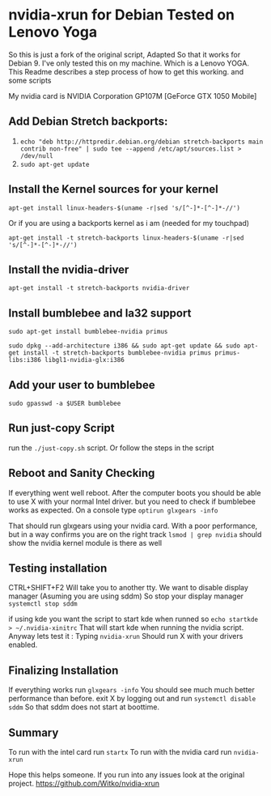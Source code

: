 # nvidia-xrun for Debian Tested on Lenovo Yoga

So this is just a fork of the original script, Adapted So that it works for Debian 9. 
I've only tested this on my machine. Which is a Lenovo YOGA.
This Readme describes a step process of how to get this working. and some scripts

My nvidia card is NVIDIA Corporation GP107M [GeForce GTX 1050 Mobile] 

## Add Debian Stretch backports: 
 1. `echo "deb http://httpredir.debian.org/debian stretch-backports main contrib non-free" | sudo tee --append /etc/apt/sources.list > /dev/null`
 1. `sudo apt-get update`
 
## Install the Kernel sources for your kernel
 
`apt-get install linux-headers-$(uname -r|sed 's/[^-]*-[^-]*-//')`

Or if you are using a backports kernel as i am (needed for my touchpad)

`apt-get install -t stretch-backports linux-headers-$(uname -r|sed 's/[^-]*-[^-]*-//')`

## Install the nvidia-driver

`apt-get install -t stretch-backports nvidia-driver`
   
## Install bumblebee and Ia32 support

`sudo apt-get install bumblebee-nvidia primus`

`sudo dpkg --add-architecture i386 && sudo apt-get update && sudo apt-get install -t stretch-backports bumblebee-nvidia primus primus-libs:i386 libgl1-nvidia-glx:i386`

## Add your user to bumblebee

`sudo gpasswd -a $USER bumblebee`

## Run just-copy Script

run the `./just-copy.sh` script. Or follow the steps in the script

## Reboot and Sanity Checking
If everything went well reboot. After the computer boots you should be able to use X with your normal Intel driver. but you need to check if bumblebee works as expected. On a console type
`optirun glxgears -info`

That should run glxgears using your nvidia card. With a poor performance, but in a way confirms you are on the right track
`lsmod | grep nvidia` should show the nvidia kernel module is there as well

## Testing installation
CTRL+SHIFT+F2 Will take you to another tty. We want to disable display manager (Asuming you are using sddm)
So stop your display manager `systemctl stop sddm`

if using kde you want the script to start kde when runned so
`echo startkde > ~/.nvidia-xinitrc`
That will start kde when running the nvidia script. Anyway lets test it :
Typing `nvidia-xrun` Should run X with your drivers enabled.

## Finalizing Installation
If everything works run `glxgears -info` You should see much much better performance than before.
exit X by logging out and run `systemctl disable sddm` So that sddm does not start at boottime.

## Summary
To run with the intel card run `startx`
To run with the nvidia card run `nvidia-xrun`

Hope this helps someone. If you run into any issues look at the original project. 
https://github.com/Witko/nvidia-xrun

